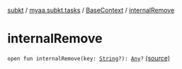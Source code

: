 [subkt](../../index.md) / [myaa.subkt.tasks](../index.md) / [BaseContext](index.md) / [internalRemove](./internal-remove.md)

# internalRemove

`open fun internalRemove(key: `[`String`](https://kotlinlang.org/api/latest/jvm/stdlib/kotlin/-string/index.html)`?): `[`Any`](https://kotlinlang.org/api/latest/jvm/stdlib/kotlin/-any/index.html)`?` [(source)](https://github.com/Myaamori/SubKt/blob/0.1.13/src/main/kotlin/myaa/subkt/tasks/plugin.kt#L112)
